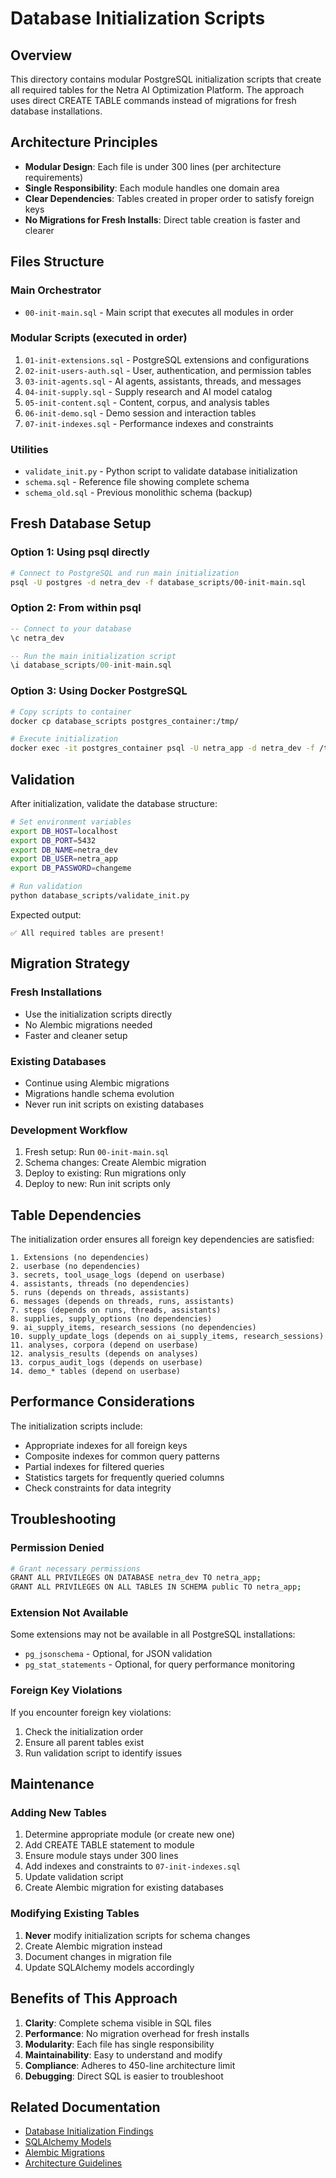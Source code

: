 # Database Initialization Scripts

## Overview
This directory contains modular PostgreSQL initialization scripts that create all required tables for the Netra AI Optimization Platform. The approach uses direct CREATE TABLE commands instead of migrations for fresh database installations.

## Architecture Principles
- **Modular Design**: Each file is under 300 lines (per architecture requirements)
- **Single Responsibility**: Each module handles one domain area
- **Clear Dependencies**: Tables created in proper order to satisfy foreign keys
- **No Migrations for Fresh Installs**: Direct table creation is faster and clearer

## Files Structure

### Main Orchestrator
- `00-init-main.sql` - Main script that executes all modules in order

### Modular Scripts (executed in order)
1. `01-init-extensions.sql` - PostgreSQL extensions and configurations
2. `02-init-users-auth.sql` - User, authentication, and permission tables
3. `03-init-agents.sql` - AI agents, assistants, threads, and messages
4. `04-init-supply.sql` - Supply research and AI model catalog
5. `05-init-content.sql` - Content, corpus, and analysis tables
6. `06-init-demo.sql` - Demo session and interaction tables
7. `07-init-indexes.sql` - Performance indexes and constraints

### Utilities
- `validate_init.py` - Python script to validate database initialization
- `schema.sql` - Reference file showing complete schema
- `schema_old.sql` - Previous monolithic schema (backup)

## Fresh Database Setup

### Option 1: Using psql directly
```bash
# Connect to PostgreSQL and run main initialization
psql -U postgres -d netra_dev -f database_scripts/00-init-main.sql
```

### Option 2: From within psql
```sql
-- Connect to your database
\c netra_dev

-- Run the main initialization script
\i database_scripts/00-init-main.sql
```

### Option 3: Using Docker PostgreSQL
```bash
# Copy scripts to container
docker cp database_scripts postgres_container:/tmp/

# Execute initialization
docker exec -it postgres_container psql -U netra_app -d netra_dev -f /tmp/database_scripts/00-init-main.sql
```

## Validation

After initialization, validate the database structure:

```bash
# Set environment variables
export DB_HOST=localhost
export DB_PORT=5432
export DB_NAME=netra_dev
export DB_USER=netra_app
export DB_PASSWORD=changeme

# Run validation
python database_scripts/validate_init.py
```

Expected output:
```
✅ All required tables are present!
```

## Migration Strategy

### Fresh Installations
- Use the initialization scripts directly
- No Alembic migrations needed
- Faster and cleaner setup

### Existing Databases
- Continue using Alembic migrations
- Migrations handle schema evolution
- Never run init scripts on existing databases

### Development Workflow
1. Fresh setup: Run `00-init-main.sql`
2. Schema changes: Create Alembic migration
3. Deploy to existing: Run migrations only
4. Deploy to new: Run init scripts only

## Table Dependencies

The initialization order ensures all foreign key dependencies are satisfied:

```
1. Extensions (no dependencies)
2. userbase (no dependencies)
3. secrets, tool_usage_logs (depend on userbase)
4. assistants, threads (no dependencies)
5. runs (depends on threads, assistants)
6. messages (depends on threads, runs, assistants)
7. steps (depends on runs, threads, assistants)
8. supplies, supply_options (no dependencies)
9. ai_supply_items, research_sessions (no dependencies)
10. supply_update_logs (depends on ai_supply_items, research_sessions)
11. analyses, corpora (depend on userbase)
12. analysis_results (depends on analyses)
13. corpus_audit_logs (depends on userbase)
14. demo_* tables (depend on userbase)
```

## Performance Considerations

The initialization scripts include:
- Appropriate indexes for all foreign keys
- Composite indexes for common query patterns
- Partial indexes for filtered queries
- Statistics targets for frequently queried columns
- Check constraints for data integrity

## Troubleshooting

### Permission Denied
```bash
# Grant necessary permissions
GRANT ALL PRIVILEGES ON DATABASE netra_dev TO netra_app;
GRANT ALL PRIVILEGES ON ALL TABLES IN SCHEMA public TO netra_app;
```

### Extension Not Available
Some extensions may not be available in all PostgreSQL installations:
- `pg_jsonschema` - Optional, for JSON validation
- `pg_stat_statements` - Optional, for query performance monitoring

### Foreign Key Violations
If you encounter foreign key violations:
1. Check the initialization order
2. Ensure all parent tables exist
3. Run validation script to identify issues

## Maintenance

### Adding New Tables
1. Determine appropriate module (or create new one)
2. Add CREATE TABLE statement to module
3. Ensure module stays under 300 lines
4. Add indexes and constraints to `07-init-indexes.sql`
5. Update validation script
6. Create Alembic migration for existing databases

### Modifying Existing Tables
1. **Never** modify initialization scripts for schema changes
2. Create Alembic migration instead
3. Document changes in migration file
4. Update SQLAlchemy models accordingly

## Benefits of This Approach

1. **Clarity**: Complete schema visible in SQL files
2. **Performance**: No migration overhead for fresh installs
3. **Modularity**: Each file has single responsibility
4. **Maintainability**: Easy to understand and modify
5. **Compliance**: Adheres to 450-line architecture limit
6. **Debugging**: Direct SQL is easier to troubleshoot

## Related Documentation
- [Database Initialization Findings](../docs/DATABASE_INITIALIZATION_FINDINGS.md)
- [SQLAlchemy Models](../app/db/models_*.py)
- [Alembic Migrations](../alembic/versions/)
- [Architecture Guidelines](../SPEC/conventions.xml)